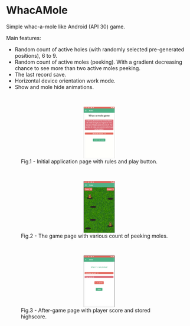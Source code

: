 # WhacAMole
<div>
  <p>Simple whac-a-mole like Android (API 30) game.</p>
</div>
<div>
  Main features: 
  <ul>
    <li>Random count of active holes (with randomly selected pre-generated positions), 6 to 9.</li>
    <li>Random count of active moles (peeking). With a gradient decreasing chance to see more than two active moles peeking.</li>
    <li>The last record save.</li>
    <li>Horizontal device orientation work mode.</li>
    <li>Show and mole hide animations.</li>
  </ul>
</div>
<div>
  <br>
  <figure>
    <img src="/img/home.png" alt="Navigate views" style="display:block; margin-left: auto; margin-right: auto;width:20%">
    <figcaption>Fig.1 - Initial application page with rules and play button.</figcaption>
  </figure>
  <br>
  <figure>
    <img src="/img/game.png" alt="Navigate views" style="display:block; margin-left: auto; margin-right: auto;width:20%">
    <figcaption>Fig.2 - The game page with various count of peeking moles.</figcaption>
  </figure>
  <br>
  <figure>
    <img src="/img/score.png" alt="Navigate views" style="display:block; margin-left: auto; margin-right: auto;width:20%">
    <figcaption>Fig.3 - After-game page with player score and stored highscore.</figcaption>
  </figure>
</div>
